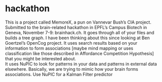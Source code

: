 # hackathon
This is a project called MemoreX, a pun on Vannevar Bush’s CIA project.  Submitted to the brain-related hackathon in EPFL’s Campus Biotech in Geneva, November 7-9: brainhack.ch.
It goes through all of your files and builds a tree graph.   I have been thinking about this since looking at Ben Goertzel’s OpenCog project.
It uses search results based on your information to form associations [maybe mind mapping or uses classification like those described in Affordance Competition Hypothesis]  that you might be interested about.  
It uses NuPIC to look for patterns in your data and patterns in external data elsewhere.
Basically, we are trying to mimic how your brain forms associations. 
Use NuPIC for a Kalman Filter predictor 
